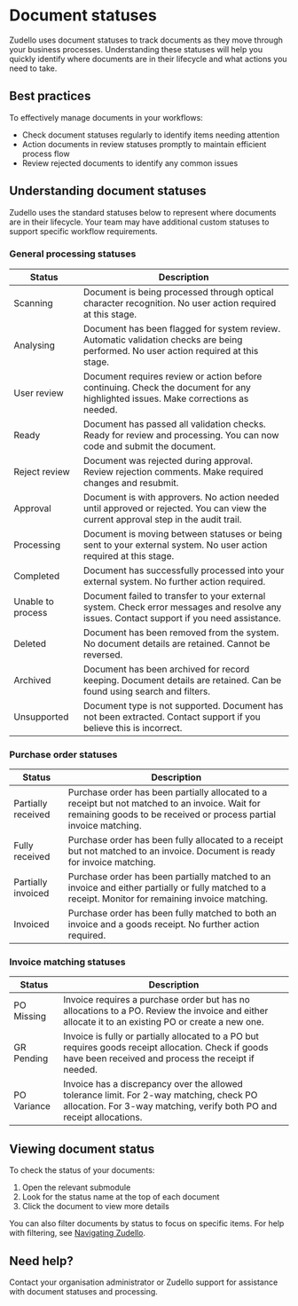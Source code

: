 # Document statuses

Zudello uses document statuses to track documents as they move through your business processes. Understanding these statuses will help you quickly identify where documents are in their lifecycle and what actions you need to take.

## Best practices

To effectively manage documents in your workflows:

- Check document statuses regularly to identify items needing attention
- Action documents in review statuses promptly to maintain efficient process flow
- Review rejected documents to identify any common issues

## Understanding document statuses

Zudello uses the standard statuses below to represent where documents are in their lifecycle. Your team may have additional custom statuses to support specific workflow requirements.

### General processing statuses

| Status            | Description                                                                                                                               |
| ----------------- | ----------------------------------------------------------------------------------------------------------------------------------------- |
| Scanning          | Document is being processed through optical character recognition. No user action required at this stage.                                 |
| Analysing         | Document has been flagged for system review. Automatic validation checks are being performed. No user action required at this stage.      |
| User review       | Document requires review or action before continuing. Check the document for any highlighted issues. Make corrections as needed.          |
| Ready             | Document has passed all validation checks. Ready for review and processing. You can now code and submit the document.                     |
| Reject review     | Document was rejected during approval. Review rejection comments. Make required changes and resubmit.                                     |
| Approval          | Document is with approvers. No action needed until approved or rejected. You can view the current approval step in the audit trail.       |
| Processing        | Document is moving between statuses or being sent to your external system. No user action required at this stage.                         |
| Completed         | Document has successfully processed into your external system. No further action required.                                                |
| Unable to process | Document failed to transfer to your external system. Check error messages and resolve any issues. Contact support if you need assistance. |
| Deleted           | Document has been removed from the system. No document details are retained. Cannot be reversed.                                          |
| Archived          | Document has been archived for record keeping. Document details are retained. Can be found using search and filters.                      |
| Unsupported       | Document type is not supported. Document has not been extracted. Contact support if you believe this is incorrect.                        |

### Purchase order statuses

|Status|Description|
|---|---|
|Partially received|Purchase order has been partially allocated to a receipt but not matched to an invoice. Wait for remaining goods to be received or process partial invoice matching.|
|Fully received|Purchase order has been fully allocated to a receipt but not matched to an invoice. Document is ready for invoice matching.|
|Partially invoiced|Purchase order has been partially matched to an invoice and either partially or fully matched to a receipt. Monitor for remaining invoice matching.|
|Invoiced|Purchase order has been fully matched to both an invoice and a goods receipt. No further action required.|

### Invoice matching statuses

|Status|Description|
|---|---|
|PO Missing|Invoice requires a purchase order but has no allocations to a PO. Review the invoice and either allocate it to an existing PO or create a new one.|
|GR Pending|Invoice is fully or partially allocated to a PO but requires goods receipt allocation. Check if goods have been received and process the receipt if needed.|
|PO Variance|Invoice has a discrepancy over the allowed tolerance limit. For 2-way matching, check PO allocation. For 3-way matching, verify both PO and receipt allocations.|

## Viewing document status

To check the status of your documents:

1. Open the relevant submodule
2. Look for the status name at the top of each document
3. Click the document to view more details

You can also filter documents by status to focus on specific items. For help with filtering, see [Navigating Zudello](../getting-started-with-zudello/navigating-zudello.md).

## Need help?

Contact your organisation administrator or Zudello support for assistance with document statuses and processing.